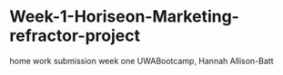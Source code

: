 # Week-1-Horiseon-Marketing-refractor-project
home work submission week one UWABootcamp, Hannah Allison-Batt
